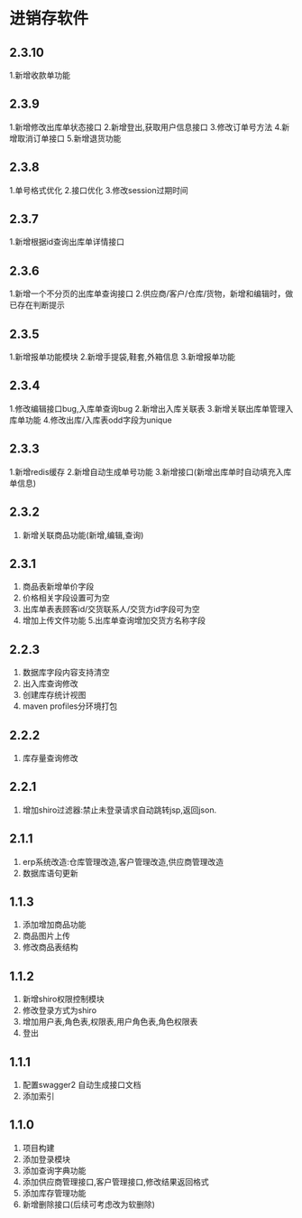 # 进销存软件

## 2.3.10
1.新增收款单功能

## 2.3.9
1.新增修改出库单状态接口
2.新增登出,获取用户信息接口
3.修改订单号方法
4.新增取消订单接口
5.新增退货功能

## 2.3.8
1.单号格式优化
2.接口优化
3.修改session过期时间

## 2.3.7
1.新增根据id查询出库单详情接口

## 2.3.6
1.新增一个不分页的出库单查询接口
2.供应商/客户/仓库/货物，新增和编辑时，做已存在判断提示

## 2.3.5
1.新增报单功能模块
2.新增手提袋,鞋套,外箱信息
3.新增报单功能

## 2.3.4
1.修改编辑接口bug,入库单查询bug
2.新增出入库关联表
3.新增关联出库单管理入库单功能
4.修改出库/入库表odd字段为unique

## 2.3.3
1.新增redis缓存
2.新增自动生成单号功能
3.新增接口(新增出库单时自动填充入库单信息)

## 2.3.2
1. 新增关联商品功能(新增,编辑,查询)

## 2.3.1
1. 商品表新增单价字段
2. 价格相关字段设置可为空
3. 出库单表表顾客id/交货联系人/交货方id字段可为空
4. 增加上传文件功能
5.出库单查询增加交货方名称字段

## 2.2.3
1. 数据库字段内容支持清空
2. 出入库查询修改
3. 创建库存统计视图
4. maven profiles分环境打包

## 2.2.2
1. 库存量查询修改

## 2.2.1
1. 增加shiro过滤器:禁止未登录请求自动跳转jsp,返回json.

## 2.1.1
1. erp系统改造:仓库管理改造,客户管理改造,供应商管理改造
2. 数据库语句更新

## 1.1.3
1. 添加增加商品功能
2. 商品图片上传
3. 修改商品表结构

## 1.1.2
1. 新增shiro权限控制模块
2. 修改登录方式为shiro
3. 增加用户表,角色表,权限表,用户角色表,角色权限表
4. 登出

## 1.1.1
1. 配置swagger2 自动生成接口文档
2. 添加索引

## 1.1.0
1. 项目构建
2. 添加登录模块
3. 添加查询字典功能
4. 添加供应商管理接口,客户管理接口,修改结果返回格式
5. 添加库存管理功能
6. 新增删除接口(后续可考虑改为软删除)